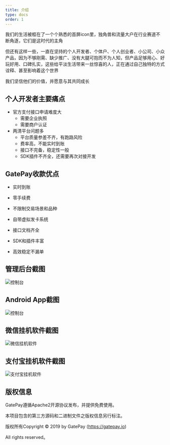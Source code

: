```yaml
---
title: 介绍
type: docs
order: 1
---
```


我们的生活被框在了一个个熟悉的首屏icon里，独角兽和流量大户在行业赛道不断角逐，它们是这时代的主角

但还有这样一些，一直在坚持的个人开发者、个体户、个人创业者、小公司、小众产品，因为不够刚需、缺少推广、没有大腿可抱而不为人知，但产品足够用心、好玩好用、口碑扎实，这些给平淡生活带来一丝惊喜的人，正在通过自己独特的方式诠释、甚至影响着这个世界

我们坚信他们的价值，并愿意与其共同成长


## **个人开发者主要痛点**

* 官方支付接口申请难度大
    * 需要企业执照
    * 需要商户认证
* 两清平台问题多
    * 平台质量参差不齐，有跑路风险
    * 费率高，不能实时到账
    * 接口不完备，稳定性一般
    * SDK插件不齐全，还需要再次对接开发

    

## **GatePay收款优点**

* 实时到账

* 零手续费

* 不限制交易场景和品种

* 自带虚拟发卡系统

* 接口文档齐全

* SDK和插件丰富

* 高效稳定不漏单


## **管理后台截图**
![控制台](https://gatepay.gatecdn.com/static/thedocs/1.3.1/assets/img/banner_admin.png "控制台")

## **Android App截图**
![控制台](https://gatepay.gatecdn.com/assets/img/app.jpg "控制台")

## **微信挂机软件截图**
![微信挂机软件](https://gatepay.gatecdn.com/assets/img/wechat_clientx.png)

## **支付宝挂机软件截图**
![支付宝挂机软件](https://gatepay.gatecdn.com/assets/img/alipay_clientx.png)

## **版权信息**

GatePay遵循Apache2开源协议发布，并提供免费使用。

本项目包含的第三方源码和二进制文件之版权信息另行标注。

版权所有Copyright © 2019 by GatePay (https://gatepay.io)

All rights reserved。
